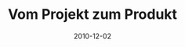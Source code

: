 ---
abstract: ''
authors:
- Markus Bick
- Thomas Grechenig
- Thomas Spitta
date: '2010-12-02'
featured: false
publication_types:
- '0'
publishDate: '2010-12-02'
title: Vom Projekt zum Produkt
url_pdf: ''
---